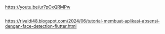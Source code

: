 https://youtu.be/ur7pOxQRMPw
##
https://rivaldi48.blogspot.com/2024/06/tutorial-membuat-aplikasi-absensi-dengan-face-detection-flutter.html
